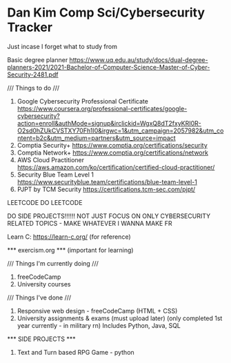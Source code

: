 # Dan Kim Comp Sci/Cybersecurity Tracker
Just incase I forget what to study from

Basic degree planner
https://www.uq.edu.au/study/docs/dual-degree-planners-2021/2021-Bachelor-of-Computer-Science-Master-of-Cyber-Security-2481.pdf 

/// Things to do /// 
1. Google Cybersecurity Professional Certificate
     https://www.coursera.org/professional-certificates/google-cybersecurity?action=enroll&authMode=signup&irclickid=WgxQ8dT2fxyKRI0R-O2sd0hZUkCVSTXY70Fh1I0&irgwc=1&utm_campaign=2057982&utm_content=b2c&utm_medium=partners&utm_source=impact
2. Comptia Security+
     https://www.comptia.org/certifications/security
3. Comptia Network+
     https://www.comptia.org/certifications/network
4. AWS Cloud Practitioner
     https://aws.amazon.com/ko/certification/certified-cloud-practitioner/
5. Security Blue Team Level 1
     https://www.securityblue.team/certifications/blue-team-level-1
6. PJPT by TCM Security
     https://certifications.tcm-sec.com/pjpt/

LEETCODE DO LEETCODE

DO SIDE PROJECTS!!!!!! NOT JUST FOCUS ON ONLY CYBERSECURITY RELATED TOPICS - MAKE WHATEVER I WANNA MAKE FR

Learn C:
https://learn-c.org/ (for reference)

*** exercism.org *** (important for learning)


/// Things I'm currently doing ///
1. freeCodeCamp
2. University courses

/// Things I've done ///
1. Responsive web design - freeCodeCamp (HTML + CSS)
2. University assignments & exams (must upload later) (only completed 1st year currently - in military rn)
     Includes Python, Java, SQL



*** SIDE PROJECTS ***  
1. Text and Turn based RPG Game - python

